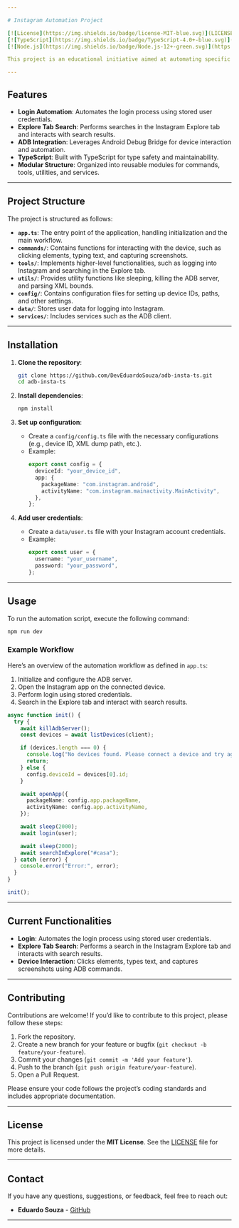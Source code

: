 ```yaml
---

# Instagram Automation Project

[![License](https://img.shields.io/badge/license-MIT-blue.svg)](LICENSE)
[![TypeScript](https://img.shields.io/badge/TypeScript-4.0+-blue.svg)](https://www.typescriptlang.org/)
[![Node.js](https://img.shields.io/badge/Node.js-12+-green.svg)](https://nodejs.org/)

This project is an educational initiative aimed at automating specific actions on Instagram using **ADB (Android Debug Bridge)** and **TypeScript**. It is currently a work-in-progress but already includes functionalities such as logging in and performing basic interactions on the platform.

---
```


## Features

- **Login Automation**: Automates the login process using stored user credentials.
- **Explore Tab Search**: Performs searches in the Instagram Explore tab and interacts with search results.
- **ADB Integration**: Leverages Android Debug Bridge for device interaction and automation.
- **TypeScript**: Built with TypeScript for type safety and maintainability.
- **Modular Structure**: Organized into reusable modules for commands, tools, utilities, and services.

---

## Project Structure

The project is structured as follows:

- **`app.ts`**: The entry point of the application, handling initialization and the main workflow.
- **`commands/`**: Contains functions for interacting with the device, such as clicking elements, typing text, and capturing screenshots.
- **`tools/`**: Implements higher-level functionalities, such as logging into Instagram and searching in the Explore tab.
- **`utils/`**: Provides utility functions like sleeping, killing the ADB server, and parsing XML bounds.
- **`config/`**: Contains configuration files for setting up device IDs, paths, and other settings.
- **`data/`**: Stores user data for logging into Instagram.
- **`services/`**: Includes services such as the ADB client.

---

## Installation

1. **Clone the repository**:
   ```bash
   git clone https://github.com/DevEduardoSouza/adb-insta-ts.git
   cd adb-insta-ts
   ```

2. **Install dependencies**:
   ```bash
   npm install
   ```

3. **Set up configuration**:
   - Create a `config/config.ts` file with the necessary configurations (e.g., device ID, XML dump path, etc.).
   - Example:
     ```typescript
     export const config = {
       deviceId: "your_device_id",
       app: {
         packageName: "com.instagram.android",
         activityName: "com.instagram.mainactivity.MainActivity",
       },
     };
     ```

4. **Add user credentials**:
   - Create a `data/user.ts` file with your Instagram account credentials.
   - Example:
     ```typescript
     export const user = {
       username: "your_username",
       password: "your_password",
     };
     ```

---

## Usage

To run the automation script, execute the following command:

```bash
npm run dev
```

### Example Workflow

Here’s an overview of the automation workflow as defined in `app.ts`:

1. Initialize and configure the ADB server.
2. Open the Instagram app on the connected device.
3. Perform login using stored credentials.
4. Search in the Explore tab and interact with search results.

```typescript
async function init() {
  try {
    await killAdbServer();
    const devices = await listDevices(client);

    if (devices.length === 0) {
      console.log("No devices found. Please connect a device and try again.");
      return;
    } else {
      config.deviceId = devices[0].id;
    }

    await openApp({
      packageName: config.app.packageName,
      activityName: config.app.activityName,
    });

    await sleep(2000);
    await login(user);

    await sleep(2000);
    await searchInExplore("#casa");
  } catch (error) {
    console.error("Error:", error);
  }
}

init();
```

---

## Current Functionalities

- **Login**: Automates the login process using stored user credentials.
- **Explore Tab Search**: Performs a search in the Instagram Explore tab and interacts with search results.
- **Device Interaction**: Clicks elements, types text, and captures screenshots using ADB commands.

---

## Contributing

Contributions are welcome! If you’d like to contribute to this project, please follow these steps:

1. Fork the repository.
2. Create a new branch for your feature or bugfix (`git checkout -b feature/your-feature`).
3. Commit your changes (`git commit -m 'Add your feature'`).
4. Push to the branch (`git push origin feature/your-feature`).
5. Open a Pull Request.

Please ensure your code follows the project’s coding standards and includes appropriate documentation.

---

## License

This project is licensed under the **MIT License**. See the [LICENSE](LICENSE) file for more details.

---

## Contact

If you have any questions, suggestions, or feedback, feel free to reach out:

- **Eduardo Souza** - [GitHub](https://github.com/DevEduardoSouza) 

---

